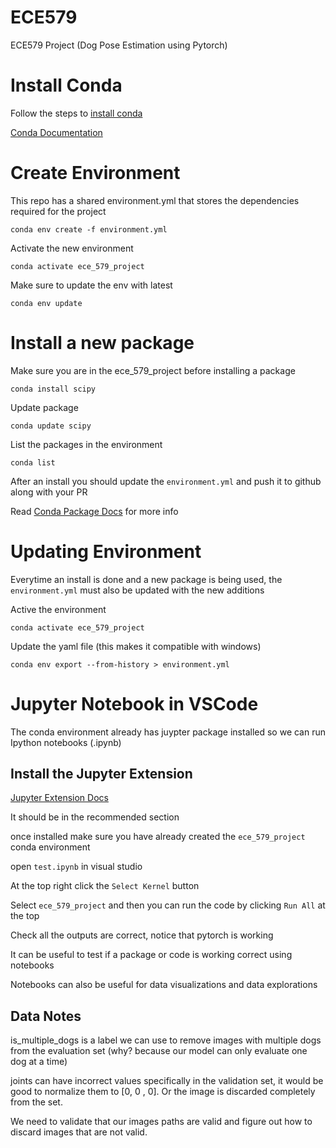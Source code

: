 # ECE579
ECE579 Project (Dog Pose Estimation using Pytorch)


# Install Conda
Follow the steps to [install conda](https://docs.conda.io/projects/miniconda/en/latest/index.html#quick-command-line-install)

[Conda Documentation](https://conda.io/projects/conda/en/latest/user-guide/index.html)

# Create Environment
This repo has a shared environment.yml that stores the dependencies required for the project

```
conda env create -f environment.yml
```

Activate the new environment
```
conda activate ece_579_project
```

Make sure to update the env with latest

```
conda env update
```

# Install a new package 

Make sure you are in the ece_579_project before installing a package

```
conda install scipy
```

Update package

```
conda update scipy
```

List the packages in the environment

```
conda list
```

After an install you should update the `environment.yml` and push it to github along with your PR 

Read [Conda Package Docs](https://conda.io/projects/conda/en/latest/user-guide/tasks/manage-pkgs.html) for more info 

# Updating Environment 
Everytime an install is done and a new package is being used, the `environment.yml` must also be updated with the new additions

Active the environment 

```
conda activate ece_579_project
```

Update the yaml file (this makes it compatible with windows)
```
conda env export --from-history > environment.yml
```

# Jupyter Notebook in VSCode
The conda environment already has juypter package installed so we can run Ipython notebooks (.ipynb)

## Install the Jupyter Extension
[Jupyter Extension Docs](https://code.visualstudio.com/docs/datascience/jupyter-notebooks)

It should be in the recommended section 

once installed make sure you have already created the `ece_579_project` conda environment

open `test.ipynb` in visual studio

At the top right click the `Select Kernel` button

Select `ece_579_project` and then you can run the code by clicking `Run All` at the top 

Check all the outputs are correct, notice that pytorch is working

It can be useful to test if a package or code is working correct using notebooks

Notebooks can also be useful for data visualizations and data explorations


## Data Notes
is_multiple_dogs is a label we can use to remove images with multiple dogs
from the evaluation set (why? because our model can only evaluate one dog at a time)

joints can have incorrect values specifically in the validation set, 
it would be good to normalize them to [0, 0 , 0]. Or the image is discarded completely from the set. 

We need to validate that our images paths are valid and figure out how to discard images that are not valid. 